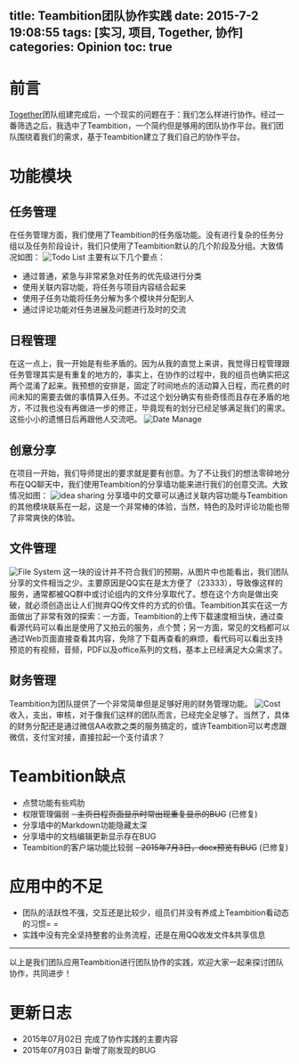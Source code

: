 title: Teambition团队协作实践
date: 2015-7-2 19:08:55
tags: [实习, 项目, Together, 协作]
categories: Opinion
toc: true
---
# 前言
[Together](http://xuanwo.org/2015/06/30/together-project/)团队组建完成后，一个现实的问题在于：我们怎么样进行协作。经过一番筛选之后，我选中了Teambition，一个简约但是够用的团队协作平台。我们团队围绕着我们的需求，基于Teambition建立了我们自己的协作平台。

<!-- more -->

# 功能模块
## 任务管理
在任务管理方面，我们使用了Teambition的任务版功能。没有进行复杂的任务分组以及任务阶段设计，我们只使用了Teambition默认的几个阶段及分组。大致情况如图：
![Todo List](//dn-xuanwo.qbox.me/opinion/todo-list.png)
主要有以下几个要点：
- 通过普通，紧急与非常紧急对任务的优先级进行分类
- 使用关联内容功能，将任务与项目内容结合起来
- 使用子任务功能将任务分解为多个模块并分配到人
- 通过评论功能对任务进展及问题进行及时的交流

## 日程管理
在这一点上，我一开始是有些矛盾的。因为从我的直觉上来讲，我觉得日程管理跟任务管理其实是有重复的地方的，事实上，在协作的过程中，我的组员也确实把这两个混淆了起来。我预想的安排是，固定了时间地点的活动算入日程，而花费的时间未知的需要去做的事情算入任务。不过这个划分确实有些奇怪而且存在矛盾的地方，不过我也没有再做进一步的修正，毕竟现有的划分已经足够满足我们的需求。这些小小的遗憾日后再跟他人交流吧。
![Date Manage](//dn-xuanwo.qbox.me/opinion/date-manage.png)

## 创意分享
在项目一开始，我们导师提出的要求就是要有创意。为了不让我们的想法零碎地分布在QQ聊天中，我们使用Teambition的分享墙功能来进行我们的创意交流。大致情况如图：
![idea sharing](//dn-xuanwo.qbox.me/opinion/idea-sharing.png)
分享墙中的文章可以通过关联内容功能与Teambition的其他模块联系在一起，这是一个非常棒的体验，当然，特色的及时评论功能也带了非常爽快的体验。

## 文件管理
![File System](//dn-xuanwo.qbox.me/opinion/file-system.png)
这一块的设计并不符合我们的预期，从图片中也能看出，我们团队分享的文件相当之少。主要原因是QQ实在是太方便了（23333），导致像这样的服务，通常都被QQ群中或讨论组内的文件分享取代了。想在这个方向是做出突破，就必须创造出让人们抛弃QQ传文件的方式的价值。Teambition其实在这一方面做出了非常有效的探索：一方面，Teambition的上传下载速度相当快，通过查看源代码可以看出是使用了又拍云的服务，点个赞；另一方面，常见的文档都可以通过Web页面直接查看其内容，免除了下载再查看的麻烦，看代码可以看出支持预览的有视频，音频，PDF以及office系列的文档，基本上已经满足大众需求了。

## 财务管理
Teambition为团队提供了一个非常简单但是足够好用的财务管理功能。
![Cost](//dn-xuanwo.qbox.me/opinion/cost.png)
收入，支出，审核，对于像我们这样的团队而言，已经完全足够了。当然了，具体的财务分配还是通过微信AA收款之类的服务搞定的，或许Teambition可以考虑跟微信，支付宝对接，直接拉起一个支付请求？


# Teambition缺点
- 点赞功能有些鸡肋
- 权限管理偏弱
~~- 主页日程页面显示时常出现重复显示的BUG~~ (已修复)
- 分享墙中的Markdown功能隐藏太深
- 分享墙中的文档编辑更新显示存在BUG
- Teambition的客户端功能比较弱
~~- 2015年7月3日，docx预览有BUG~~ (已修复)

# 应用中的不足
- 团队的活跃性不强，交互还是比较少，组员们并没有养成上Teambition看动态的习惯= =
- 实践中没有完全坚持整套的业务流程，还是在用QQ收发文件&共享信息

---

以上是我们团队应用Teambition进行团队协作的实践，欢迎大家一起来探讨团队协作，共同进步！

# 更新日志
- 2015年07月02日 完成了协作实践的主要内容
- 2015年07月03日 新增了刚发现的BUG